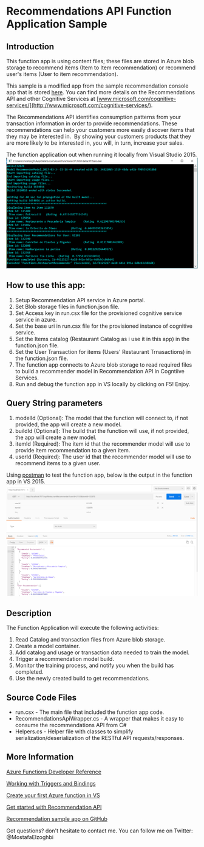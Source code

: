 # Recommendations API Function Application Sample 

## Introduction
This function app is using content files; these files are stored in Azure blob storage to recommend items (Item to Item recommendation)
or recommend user's items (User to item recommendation).

This sample is a modified app from the sample recommendation console app that is stored [here](https://github.com/microsoft/Cognitive-Recommendations-Windows). 
You can find more details on the Recommendations API and other Cognitive Services at [www.microsoft.com/cognitive-services/](http://www.microsoft.com/cognitive-services/). 
 

The Recommendations API identifies consumption patterns from your transaction information in order to 
provide recommendations. These recommendations can help your customers more easily discover items that
they may be interested in.  By showing your customers products that they are more likely to be interested in,
you will, in turn, increase your sales.

The function application out when running it locally from Visual Studio 2015.
![Item Recommendation and User Recommendation output](/Images/FnAppOutputVS.PNG)

## How to use this app:
1. Setup Recommendation API service in Azure portal.
2. Set Blob storage files in function.json file.
3. Set Access key in run.csx file for the provisioned cognitive service service in azure.
4. Set the base uri in run.csx file for the provisioned instance of cognitive service.
5. Set the Items catalog (Restaurant Catalog as i use it in this app) in the function.json file.
6. Set the User Transaction for items (Users' Restaurant Trnasactions) in the function.json file.
7. The function app connects to Azure blob storage to read required files to build a recommender model in 
Recommendation API in Cogntiive Services.
7. Run and debug the function app in VS locally by clicking on F5! Enjoy.

## Query String parameters
1. modelId (Optional): The model that the function will connect to, if not provided, the app will create a new model.
2. buildId (Optional): The build that the function will use, if not provided, the app will create a new model.
3. itemId (Required): The item id that the recommender model will use to provide item recommendation to a given item.
4. userId (Required): The user id that the recommender model will use to recommend items to a given user.


Using [postman](https://www.getpostman.com/) to test the function app, below is the output in the function app in VS 2015.
![Using postman to test the function app, here is the output](/Images/PostmanOutput.PNG)


## Description

The Function Application will execute the following activities:

1. Read Catalog and transaction files from Azure blob storage.
2. Create a model container.
3. Add catalog and usage or transaction data needed to train the model.
4. Trigger a recommendation model build.
5. Monitor the training process, and notify you when the build has completed.
6. Use the newly created build to get recommendations.

## Source Code Files
- run.csx - The main file that included the function app code. 
- RecommendationsApiWrapper.cs - A wrapper that makes it easy to consume the recommendations API from C# 
- Helpers.cs - Helper file with classes to simplify serialization/deserialization of the RESTful API requests/responses. 


## More Information

[Azure Functions Developer Reference](https://docs.microsoft.com/en-us/azure/azure-functions/functions-reference)

[Working with Triggers and Bindings](https://docs.microsoft.com/en-us/azure/azure-functions/functions-triggers-bindings)

[Create your first Azure function in VS](https://blogs.msdn.microsoft.com/webdev/2016/12/01/visual-studio-tools-for-azure-functions/)

[Get started with Recommendation API](https://docs.microsoft.com/en-us/azure/cognitive-services/cognitive-services-recommendations-quick-start)

[Recommendation sample app on GitHub](https://github.com/microsoft/Cognitive-Recommendations-Windows)


Got questions? don't hesitate to contact me. You can follow me on Twitter: @MostafaElzoghbi

